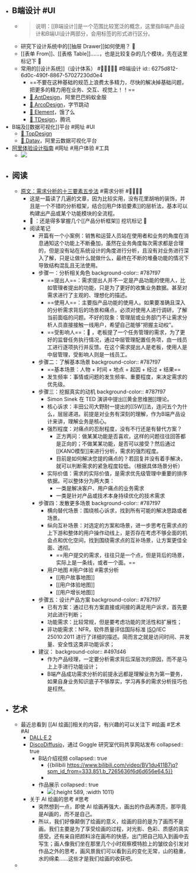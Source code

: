 - ## B端设计 #UI
	- > 说明：[[B端设计]]是一个范围比较宽泛的概念，这里指B端产品设计和B端UI设计两部分，会用标签的形式进行区分。
	- 研究下设计系统中的[[抽屉 Drawer]]如何使用？ 🤔
	- [[表单 From]]、[[表格 Table]]……，也是比较复杂的几个模块，先在这里标记下 📍
	- 常用的[[设计系统]]（设计体系） #🌟🌟🌟🌟🌟 #B端设计
	  id:: 6275d812-6d0c-490f-8867-57027230d0e4
		- ==不要在这种基础的规范上浪费太多精力，尽快的解决掉基础问题，把更多的精力用在业务、交互、视觉上！！==
		- [🔗  AntDesign](https://ant.design/index-cn)，阿里巴巴蚂蚁金服
		- [🔗  ArcoDesign](https://arco.design/)，字节跳动
		- [🔗  Element](https://element.eleme.cn/#/zh-CN)，饿了么
		- [🔗  TDesign](https://tdesign.tencent.com/)，腾讯
- B端及[[数据可视化]]平台 #网址 #UI
	- [🔗  TopDesign](https://tob.design/#/home)
	- [🔗  Datav](http://datav.aliyun.com/portal?spm=a2crr.b71357980.0.0.578a26c0s5u6Or)，阿里云数据可视化平台
- [阿里体验设计指南](https://www.aliued.com/) #网址 #用户体验 #工具
	- ![](https://kidpic.oss-cn-beijing.aliyuncs.com/kaimini/20220507173818.png)
- ## 阅读
	- [原文：需求分析的十三要素五步法](https://mp.weixin.qq.com/s/xCa_2DlI_R6XZR3CNGHLWg) #需求分析 #🌟🌟🌟🌟
		- 这是一篇读了几遍的文章，因为比较实用，没有花里胡哨的装饰，并且是一个不错的分析框架，结合[[用户体验要素]]的层析法，基本可以构建出产品或某个功能模块的全流程。
		- 🤔 ：还是得多掌握几个[[产品分析框架]] 挖坑标记 📍
		- 阅读笔记
			- 开篇有一个小案例：销售和运营人员站在使用者和业务的角度在消息通知这个功能上不断叠加，虽然在业务角度每次需求都是合理的，但是没有站在系统设计的角度进行分析，且没有对业务进行深入了解，只是让做什么就做什么，最终在不断的堆叠功能的情况下导致结构混乱且无法使用。
			- 步骤一：分析相关角色
			  background-color:: #787f97
				- ==提出人==：需求提出人并不一定是产品功能的使用人，比如管理者提出的功能，只是为了更好的收集业务数据。甚至对需求进行了主观的、理想化的描述。
				- ==使用人==：主要指产品功能的使用人。如果要准确且深入的分析需求背后的场景和痛点，必须对使用人进行调研，了解当前面临的问题。不好的现象：管理层或业务部门不让需求分析人员直接接触一线用户，希望自己能够“把握主动权”。
				- ==受影响人==：🌰 ，老板提了一个任务管理的需求，为了更好的监督任务执行情况，通过中层管理配置任务项，由一线员工进行逐项执行并反馈。在这个需求提出人是老板，使用人是中层管理，受影响人则是一线员工。
			- 步骤二：了解基本场景
			  background-color:: #787f97
				- ==基本场景：人物 + 时间 + 地点 + 起因 + 经过 + 结果==
				- 发生频率：事情或问题的发生频率、重要程度，来决定需求的优先级。
			- 步骤三：挖掘真实的动机
			  background-color:: #787f97
				- Simon Sinek 在 TED 演讲中提出[[黄金思维圈]]理论。
				- 核心诉求：丰田公司大野耐一提出的[[5W]]法，连问五个为什么，层层递进。前提是对业务有深刻的理解，作为B端产品设计来讲，理解业务是核心。
				- 强烈程度：对痛点的忍耐程度，没有不行还是有替代方案？
					- 正方两问：做某某功能是否喜欢，这样的问题往往回答都是正向的；不做某某功能，是否可以接受？然后通过[[KANO模型]]来进行分析，需求的强烈程度。
					- 目前是如何解决您提的痛点的？若回复并没有着手解决，就可以判断需求的紧急程度较低。（根据具体场景分析）
				- 实际价值：需求的实际价值，是需求优先级管理中重要的排序依据。可以整体分为两大类：
					- 一类是解决客户、用户痛点的业务需求
					- 一类是针对产品或技术本身持续优化的技术需求
			- 步骤四：发散更多场景
			  background-color:: #787f97
				- 横向替代场景：围绕核心诉求，找到所有可能的解决思路或者场景。
				- 纵向互补场景：对选定的方案和场景，进一步思考在需求点的上下游和整体的用户操作动线上，是否存在考虑不够全面的机会点和优化空间，找到围绕需求点的互补场景，让方案更佳全面、透彻。
					- ==用户提交的需求，往往只是一个点，但是背后的场景，实际上是一条线，或者一个面。==
				- 用户地图 #用户体验 #需求分析
					- [[用户故事地图]]
					- [[用户体验地图]]
					- [[用户增长地图]]
			- 步骤五：设计产品方案
			  background-color:: #787f97
				- 已有方案：通过已有方案直接或间接的满足用户诉求，首先要对此进行判断；
				- 功能需求：比较常规，但是要考虑功能的灵活性和扩展性；
				- 非功能需求：NFR，软件质量评估国际标准 [ISO](https://www.iso.org/standard/35733.html)/IEC 25010:2011 进行了详细的描述。简而言之就是访问时间、并发量、安全性这类非功能诉求；
			- 建议：
			  background-color:: #497d46
				- 作为产品经理，一定要分析需求背后深层次的原因，而不是马上上手进行功能设计；
				- B端产品成功需求分析的前提永远都是理解业务为第一要务，如果自身业务知识底子不够厚实，学习再多的需求分析技巧也是枉然。
- ## 艺术
	- 最近总看到 [[AI 绘画]]相关的内容，有兴趣的可以关注下 #绘画 #艺术 #AI
		- [DALL·E 2](https://openai.com/)
		- [DiscoDiffusio](https://colab.research.google.com/github/alembics/disco-diffusion/blob/main/Disco_Diffusion.ipynb)，通过 Goggle 研究室代码共享网站发布
		  collapsed:: true
			- B站介绍视频
			  collapsed:: true
				- {{bilibili https://www.bilibili.com/video/BV1du411B7jq?spm_id_from=333.851.b_7265636f6d6d656e64.5}}
				-
			- 作品展示
			  collapsed:: true
				- ![](https://kidpic.oss-cn-beijing.aliyuncs.com/img/20220403220046.png){:height 589, :width 1011}
		- 关于 AI 绘画的思考 #思考
			- 突然想到一点，即使 AI 绘画再强大，画出的作品再漂亮，那毕竟是AI画的，而不是自己。
			- 所以，我们好像颠倒了绘画的意义，绘画的目的是为了画而不是画。我们主要是为了享受绘画的过程，对光影、色彩、质感的真实感受。还有亲自把颜料涂在画布的快感，出门把自己陷入到画中去写生；画人像我们坐在那里几个小时观察模特脸上的皱纹会引发对作品之外的思考，画风景我们可以看到云的变化无常，山的稳重，水的绵柔……这些才是我们绘画的收获吧。
	-